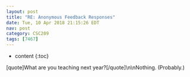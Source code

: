 ```yaml
---
layout: post
title: "RE: Anonymous Feedback Responses"
date: Tue, 10 Apr 2018 21:15:26 EDT
nav: post
category: CSC209
tags: [7467]
---
```


* content
{:toc}

[quote]What are you teaching next year?[/quote]\n\nNothing. (Probably.)
<!-- more -->
<p></p>
